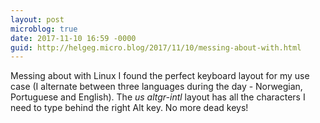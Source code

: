 ```yaml
---
layout: post
microblog: true
date: 2017-11-10 16:59 -0000
guid: http://helgeg.micro.blog/2017/11/10/messing-about-with.html
---
```

Messing about with Linux I found the perfect keyboard layout for my use case (I alternate between three languages during the day - Norwegian, Portuguese and English). The _us altgr-intl_ layout has all the characters I need to type behind the right Alt key. No more dead keys!

